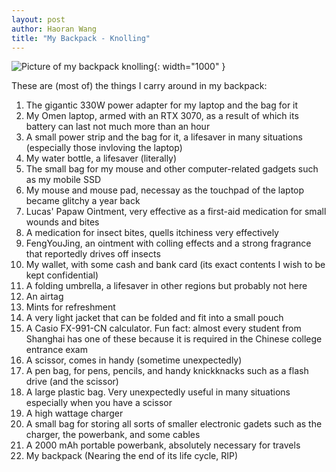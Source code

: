 ```yaml
---
layout: post
author: Haoran Wang
title: "My Backpack - Knolling"
---
```


![Picture of my backpack knolling](/assets/images/Manus_et_Machina_course_images/25-1-28-knoll/knoll.png){: width="1000" }

These are (most of) the things I carry around in my backpack:

1. The gigantic 330W power adapter for my laptop and the bag for it
2. My Omen laptop, armed with an RTX 3070, as a result of which its battery can last not much more than an hour
3. A small power strip and the bag for it, a lifesaver in many situations (especially those invloving the laptop)
4. My water bottle, a lifesaver (literally)
5. The small bag for my mouse and other computer-related gadgets such as my mobile SSD
6. My mouse and mouse pad, necessay as the touchpad of the laptop became glitchy a year back
7. Lucas' Papaw Ointment, very effective as a first-aid medication for small wounds and bites
8. A medication for insect bites, quells itchiness very effectively
9. FengYouJing, an ointment with colling effects and a strong fragrance that reportedly drives off insects
10. My wallet, with some cash and bank card (its exact contents I wish to be kept confidential)
11. A folding umbrella, a lifesaver in other regions but probably not here
12. An airtag
13. Mints for refreshment
14. A very light jacket that can be folded and fit into a small pouch
15. A Casio FX-991-CN calculator. Fun fact: almost every student from Shanghai has one of these because it is required in the Chinese college entrance exam
16. A scissor, comes in handy (sometime unexpectedly)
17. A pen bag, for pens, pencils, and handy knickknacks such as a flash drive (and the scissor)
18. A large plastic bag. Very unexpectedly useful in many situations especially when you have a scissor
19. A high wattage charger
20. A small bag for storing all sorts of smaller electronic gadets such as the charger, the powerbank, and some cables
21. A 2000 mAh portable powerbank, absolutely necessary for travels
22. My backpack (Nearing the end of its life cycle, RIP)